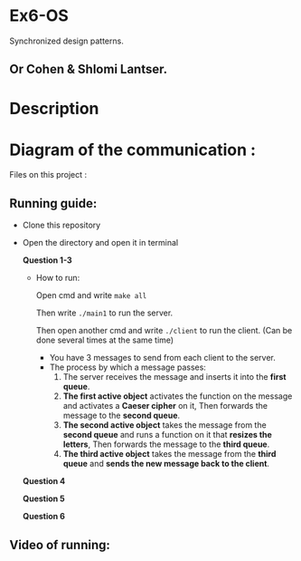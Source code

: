 # Ex6-OS
Synchronized design patterns.

## Or Cohen & Shlomi Lantser.

# Description



# Diagram of the communication :


Files on this project :

                 
## Running guide:

* Clone this repository
* Open the directory and open it in terminal


  **Question 1-3**
  
  
    - How to run:
    
      Open cmd and write `make all`
      
      Then write `./main1` to run the server.
      
      Then open another cmd and write `./client` to run the client. (Can be done several times at the same time)
       - You have 3 messages to send from each client to the server.
       - The process by which a message passes:
            1. The server receives the message and inserts it into the **first queue**.
            2. **The first active object** activates the function on the message and activates a **Caeser cipher** on it,
               Then forwards the message to the **second queue**.
            3. **The second active object** takes the message from the **second queue** and runs a function on it that **resizes the letters**,
               Then forwards the message to the **third queue**.
            4. **The third active object** takes the message from the **third queue** and **sends the new message back to the client**.

   **Question 4**
   
   **Question 5**
   
   **Question 6**


## Video of running:



    
                 
